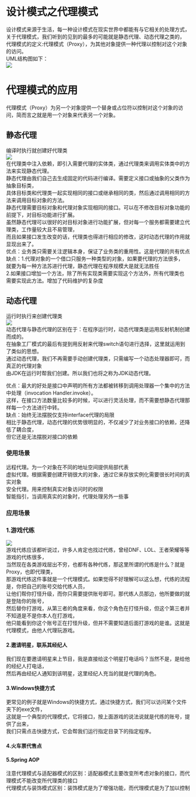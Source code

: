 # 设计模式之代理模式  
设计模式来源于生活，每一种设计模式在现实世界中都能有与它相关的处理方式，     
关于代理模式，我们听到的见到的最多的可能就是静态代理、动态代理之类的，  
代理模式的定义:代理模式（Proxy），为其他对象提供一种代理以控制对这个对象的访问。   
  UML结构图如下：  
![](https://images2018.cnblogs.com/blog/1018770/201805/1018770-20180528192533385-636552287.png)      
# 代理模式的应用    
代理模式（Proxy）为另一个对象提供一个替身或占位符以控制对这个对象的访 问，简而言之就是用一个对象来代表另一个对象。

## 静态代理    
编译时执行就创建好代理类  
![](https://img2018.cnblogs.com/blog/1018770/201905/1018770-20190522161703546-1340227960.png)  
在代理类中注入依赖，即引入需要代理的实体类，通过代理类来调用实体类中的方法来实现静态代理。   
静态代理由我们自己去生成固定的代码进行编译。需要定义接口或抽象的父类作为抽象目标类，   
具体目标类和代理类一起实现相同的接口或继承相同的类，然后通过调用相同的方法来调用目标对象的方法。   
静态代理需要目标对象和代理对象实现相同的接口。可以在不修改目标对象功能的前提下，对目标功能进行扩展。   
虽然静态代理可以很好的对目标对象进行功能扩展，但对每一个服务都需要建立代理类，工作量较大且不易管理，    
而且如果接口发生改变的话，代理类也得进行相应的修改，这时动态代理的作用就显现出来了。    
优点：业务类只需要关注逻辑本身，保证了业务类的重用性。这是代理的共有优点   
缺点：1.代理对象的一个借口只服务一种类型的对象，如果要代理的方法很多，  
就要为每一种方法苏进行代理，静态代理在程序规模大是就无法胜任   
2.如果接口增加一个方法，除了所有实现类需要实现这个方法外，所有代理类也    
 需要实现此方法。增加了代码维护的复杂度      
## 动态代理   
运行时执行来创建代理类   
![](https://img2018.cnblogs.com/blog/1018770/201905/1018770-20190522164932446-109963697.png)   
动态代理与静态代理的区别在于：在程序运行时，动态代理类是运用反射机制创建而成的。   
在抽象工厂模式的最后有提到用反射来代理switch语句进行选择，这里就运用到了类似的思想。   
通过动态代理，我们不再需要手动创建代理类，只需编写一个动态处理器即可，而真正的代理对象    
由JDK在运行时帮我们创建。所以我们也将之称为JDK动态代理。    

优点：最大的好处是接口中声明的所有方法都被转移到调用处理器一个集中的方法中处理（invocation Handler.invoke）。   
这样，在接口方法数量比较多的时候，可以进行灵活处理，而不需要想静态代理那样每一个方法进行中转。  
缺点：始终无法摆脱仅支持interface代理的局限    
相比于静态代理，动态代理的优势很明显的，不仅减少了对业务接口的依赖，还降低了耦合度，   
但它还是无法摆脱对接口的依赖  
   
### 使用场景  
远程代理。为一个对象在不同的地址空间提供局部代表   
虚拟代理。根据需要创建开销很大的对象，通过它来存放实例化需要很长时间的真实对象   
安全代理。用来控制真实对象访问时的权限   
智能指引，当调用真实的对象时，代理处理另外一些事    
###  应用场景      
### 1.游戏代练   

![](https://images2018.cnblogs.com/blog/1018770/201805/1018770-20180528200529814-1440466262.png)   
游戏代练应该都听说过，许多人肯定也找过代练，曾经DNF、LOL、王者荣耀等等游戏的代练很多，   
当然现在各类游戏层出不穷，也都有各种代练，那这里所谓的代练是什么？就是Proxy，也即代理类，   
那游戏代练这件事就是一个代理模式。如果觉得不好理解可以这么想，代练的流程是，你把自己的账号交给代练人员，   
让他们帮你打怪升级，而你只需要提供账号即可。那代练人员那边，他所要做的就是登陆你的账号，   
然后替你打游戏，从第三者的角度来看，你这个角色在打怪升级，但这个第三者并不知道是不是你本人在打游戏，   
他只能看到你这个账号正在打怪升级，但并不需要知道后面打游戏的是谁。这就是代理模式，由他人代理玩游戏。

#### 2.邀请明星，联系其经纪人   
我们现在要邀请明星来上节目，我是直接给这个明星打电话吗？当然不是，是给他的经纪人打电话，    
然后再由经纪人通知到该明星，这里经纪人充当的就是代理的角色。   
#### 3.Windows快捷方式   
更常见的例子就是Windows的快捷方式，通过快捷方式，我们可以访问某个文件夹下的exe文件，     
这就是一个典型的代理模式，它将接口，按上面游戏的说法说就是代练的账号，提供了出来，     
我们只需点击快捷方式，它会帮我们运行指定目录下的指定程序。   
#### 4.火车票代售点   
#### 5.Spring AOP     
注意代理模式与适配器模式的区别：适配器模式主要改变所考虑对象的接口，而代理模式不能改变所代理类的接口   
代理模式与装饰模式区别：装饰模式是为了增强功能，而代理模式是为了加以控制   

